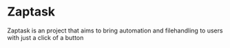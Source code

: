 # Zaptask
Zaptask is an project that aims to bring automation and filehandling to users with just a click of a button 
